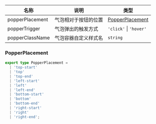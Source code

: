 | 名称            | 说明                 | 类型                                |
| --------------- | -------------------- | ----------------------------------- |
| popperPlacement | 气泡相对于按钮的位置 | [PopperPlacement](#PopperPlacement) |
| popperTrigger   | 气泡弹出的触发方式   | `'click'` \| `'hover'`          |
| popperClassName | 气泡容器自定义样式名 | `string`                            |

### PopperPlacement

```ts
export type PopperPlacement =
  | 'top-start'
  | 'top'
  | 'top-end'
  | 'left-start'
  | 'left'
  | 'left-end'
  | 'bottom-start'
  | 'bottom'
  | 'bottom-end'
  | 'right-start'
  | 'right'
  | 'right-end';
```
